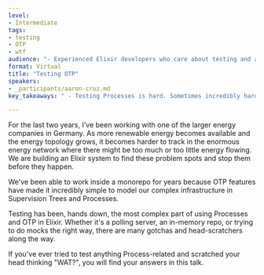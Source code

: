 ```yaml
---
level:
- Intermediate
tags:
- testing
- OTP
- wtf
audience: "- Experienced Elixir developers who care about testing and anyone who has graduated from 'just using Phoenix' and started looking into some more interesting patterns the ecosystem gives you."
format: Virtual
title: "Testing OTP"
speakers:
- _participants/aaron-cruz.md
key_takeaways: " - Testing Processes is hard. Sometimes incredibly hard. I would like for people to walk away from this talk with more confidence in their testing of the more difficult to test parts of their Elixir systems."

---
```

For the last two years, I've been working with one of the larger energy companies in Germany. As more renewable energy becomes available and the energy topology grows, it becomes harder to track in the enormous energy network where there might be too much or too little energy flowing. We are building an Elixir system to find these problem spots and stop them before they happen.

We've been able to work inside a monorepo for years because OTP features have made it incredibly simple to model our complex infrastructure in Supervision Trees and Processes.

Testing has been, hands down, the most complex part of using Processes and OTP in Elixir. Whether it's a polling server, an in-memory repo, or trying to do mocks the right way, there are many gotchas and head-scratchers along the way.

If you've ever tried to test anything Process-related and scratched your head thinking "WAT?", you will find your answers in this talk.